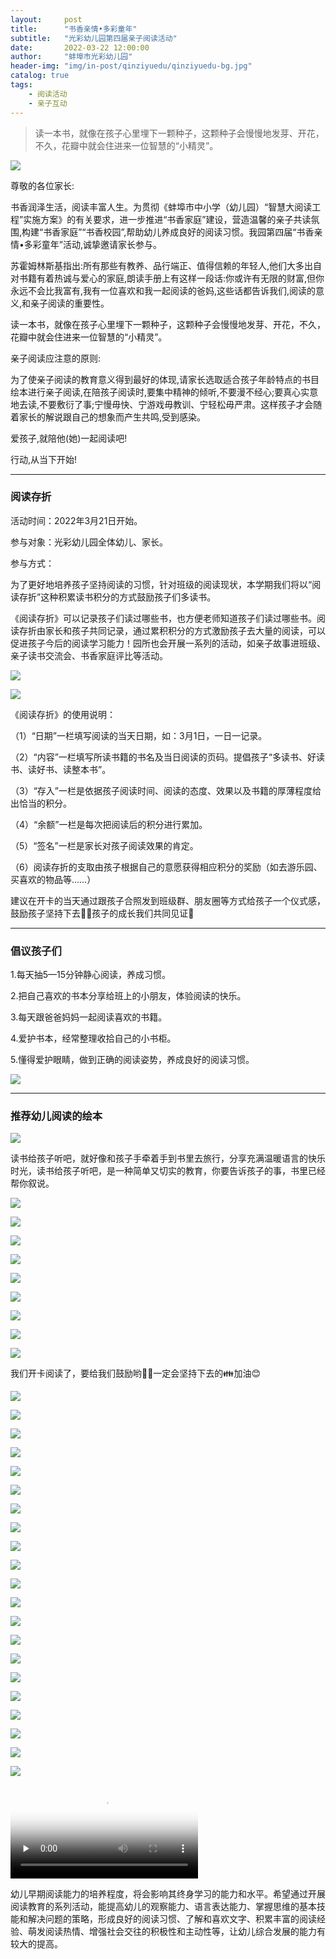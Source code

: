 ```yaml
---
layout:     post
title:      "书香亲情•多彩童年"
subtitle:   "光彩幼儿园第四届亲子阅读活动"
date:       2022-03-22 12:00:00
author:     "蚌埠市光彩幼儿园"
header-img: "img/in-post/qinziyuedu/qinziyuedu-bg.jpg"
catalog: true
tags:
    - 阅读活动
    - 亲子互动
---
```


> 读一本书，就像在孩子心里埋下一颗种子，这颗种子会慢慢地发芽、开花，不久，花瓣中就会住进来一位智慧的“小精灵”。


![](/img/in-post/qinziyuedu/b3b30a22150ca7548a557812f14a7495.gif)

尊敬的各位家长:

书香润泽生活，阅读丰富人生。为贯彻《蚌埠市中小学（幼儿园）“智慧大阅读工程”实施方案》的有关要求，进一步推进“书香家庭”建设，营造温馨的亲子共读氛围,构建“书香家庭”“书香校园”,帮助幼儿养成良好的阅读习惯。我园第四届“书香亲情•多彩童年”活动,诚挚邀请家长参与。

苏霍姆林斯基指出:所有那些有教养、品行端正、值得信赖的年轻人,他们大多出自对书籍有着热诚与爱心的家庭,朗读手册上有这样一段话:你或许有无限的财富,但你永远不会比我富有,我有一位喜欢和我一起阅读的爸妈,这些话都告诉我们,阅读的意义,和亲子阅读的重要性。

读一本书，就像在孩子心里埋下一颗种子，这颗种子会慢慢地发芽、开花，不久，花瓣中就会住进来一位智慧的“小精灵”。

亲子阅读应注意的原则:

为了使亲子阅读的教育意义得到最好的体现,请家长选取适合孩子年龄特点的书目绘本进行亲子阅读,在陪孩子阅读时,要集中精神的倾听,不要漫不经心;要真心实意地去读,不要敷衍了事;宁慢毋快、宁游戏毋教训、宁轻松毋严肃。这样孩子才会随着家长的解说跟自己的想象而产生共鸣,受到感染。

爱孩子,就陪他(她)一起阅读吧!

行动,从当下开始!

---

### 阅读存折

活动时间：2022年3月21日开始。

参与对象：光彩幼儿园全体幼儿、家长。

参与方式：

为了更好地培养孩子坚持阅读的习惯，针对班级的阅读现状，本学期我们将以“阅读存折”这种积累读书积分的方式鼓励孩子们多读书。

《阅读存折》可以记录孩子们读过哪些书，也方便老师知道孩子们读过哪些书。阅读存折由家长和孩子共同记录，通过累积积分的方式激励孩子去大量的阅读，可以促进孩子今后的阅读学习能力！园所也会开展一系列的活动，如亲子故事进班级、亲子读书交流会、书香家庭评比等活动。

![](/img/in-post/qinziyuedu/3291edeadb5eddf800b49d18ee886d1a.jpeg)

![](/img/in-post/qinziyuedu/98bb6b4e19260578ae0c8c55da04c52f.jpeg)

《阅读存折》的使用说明：

（1）“日期”一栏填写阅读的当天日期，如：3月1日，一日一记录。

（2）“内容”一栏填写所读书籍的书名及当日阅读的页码。提倡孩子“多读书、好读书、读好书、读整本书”。

（3）“存入”一栏是依据孩子阅读时间、阅读的态度、效果以及书籍的厚薄程度给出恰当的积分。

（4）“余额”一栏是每次把阅读后的积分进行累加。

（5）“签名”一栏是家长对孩子阅读效果的肯定。

（6）阅读存折的支取由孩子根据自己的意愿获得相应积分的奖励（如去游乐园、买喜欢的物品等……）

建议在开卡的当天通过跟孩子合照发到班级群、朋友圈等方式给孩子一个仪式感，鼓励孩子坚持下去🧚🥳孩子的成长我们共同见证🧐

---

### 倡议孩子们

1.每天抽5—15分钟静心阅读，养成习惯。

2.把自己喜欢的书本分享给班上的小朋友，体验阅读的快乐。

3.每天跟爸爸妈妈一起阅读喜欢的书籍。

4.爱护书本，经常整理收拾自己的小书柜。

5.懂得爱护眼睛，做到正确的阅读姿势，养成良好的阅读习惯。

![](/img/in-post/qinziyuedu/5ec5a5a498328f7823bd9e552f70e1d3.gif)

---

### 推荐幼儿阅读的绘本

![](/img/in-post/qinziyuedu/01fbc03ee96437e2f76bb159db756253.jpeg)

读书给孩子听吧，就好像和孩子手牵着手到书里去旅行，分享充满温暖语言的快乐时光，读书给孩子听吧，是一种简单又切实的教育，你要告诉孩子的事，书里已经帮你叙说。

![](/img/in-post/qinziyuedu/69180ee46d34845a68523df69da4385b.jpeg)

![](/img/in-post/qinziyuedu/7cac00f7964da149514946cbbc979cf8.jpeg)

![](/img/in-post/qinziyuedu/c127007306d1284412503085f03a60cf.jpeg)

![](/img/in-post/qinziyuedu/75d62feb007bb7685c8c1abbd9a80ccf.jpeg)

![](/img/in-post/qinziyuedu/cf36320d0779404e885bb8d48e2bf5a0.jpeg)

![](/img/in-post/qinziyuedu/f1cec1d6b9b40aec306f65ae1def426c.jpeg)

![](/img/in-post/qinziyuedu/7fdd6bd49e0858da178ef19ec199774a.jpeg)

![](/img/in-post/qinziyuedu/f4a783796a4f4ebd5bed2cab52ee39c2.jpeg)

![](/img/in-post/qinziyuedu/326b61d2a1a343f1de40041ac8b98084.jpeg)

我们开卡阅读了，要给我们鼓励哟🤗🥳一定会坚持下去的👪加油😊

![](/img/in-post/qinziyuedu/3e2d5eaad0026f0344c35c05ec9377fa.jpeg)

![](/img/in-post/qinziyuedu/1cee2cbba97d60cf733930cf8af8dbc9.jpeg)

![](/img/in-post/qinziyuedu/c21e642efd22063342afa5776f97a040.jpeg)

![](/img/in-post/qinziyuedu/d450f4b043ea6549156b2adafe606ac3.jpeg)

![](/img/in-post/qinziyuedu/50e97a19c08823a2d867ec8d697bd522.jpeg)

![](/img/in-post/qinziyuedu/e6b63d103bf647608dccb013a8a3ad79.jpeg)

![](/img/in-post/qinziyuedu/38dcf08580080bed3133fdc778029fc5.jpeg)

![](/img/in-post/qinziyuedu/144e067b614982a8f7fbb2122592a98b.jpeg)

![](/img/in-post/qinziyuedu/eaeb40acb68e9cc34b4989331c218afa.jpeg)

![](/img/in-post/qinziyuedu/f00f4eec199d2ab07b3c9cc394e98082.jpeg)

![](/img/in-post/qinziyuedu/b64993d80fc3ff7e27daf38eb3c59add.jpeg)

![](/img/in-post/qinziyuedu/356c7d9ad3aeeffb1941c3da35d6f63c.jpeg)

![](/img/in-post/qinziyuedu/466102a50f270c6fd02e66cf9f8971fe.jpeg)

![](/img/in-post/qinziyuedu/fa2c5f2ef516120c2528caf7627374c9.jpeg)

![](/img/in-post/qinziyuedu/33ddc542efdde3a0ce4efdf31e484c37.jpeg)

![](/img/in-post/qinziyuedu/cb0078c5a4ca273637eec6806c848195.jpeg)

![](/img/in-post/qinziyuedu/c8deec5f3614d186c895dd290f3f69c3.jpeg)

![](/img/in-post/qinziyuedu/8ccb085a67d7de5507228e51ecf3faf0.jpeg)

![](/img/in-post/qinziyuedu/dc61332b3c5049b5efbd1623c0126a19.jpeg)

![](/img/in-post/qinziyuedu/a7fd793e5d32bebf2a39eb2c08d56cd6.jpeg)

![](/img/in-post/qinziyuedu/82e1f7154193c9a62751ab949397e6df.jpeg)

<video id="video_0" controls="" preload="none" poster="/img/in-post/qinziyuedu/qinziyuedu-video-bg.jpg">
      <source id="read" src="/img/in-post/qinziyuedu/qinziyuedu.mp4" type="video/mp4">
</video>

幼儿早期阅读能力的培养程度，将会影响其终身学习的能力和水平。希望通过开展阅读教育的系列活动，能提高幼儿的观察能力、语言表达能力、掌握思维的基本技能和解决问题的策略，形成良好的阅读习惯、了解和喜欢文字、积累丰富的阅读经验、萌发阅读热情、增强社会交往的积极性和主动性等，让幼儿综合发展的能力有较大的提高。

